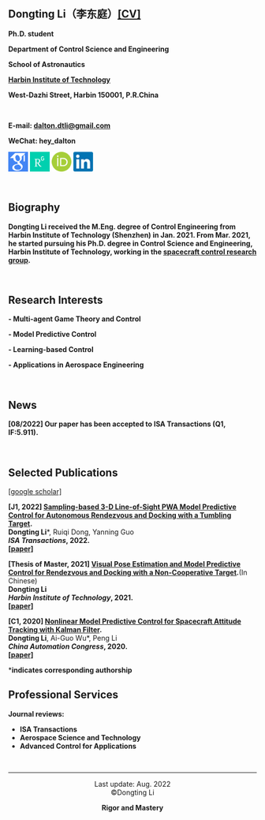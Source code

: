 ## Dongting Li（李东庭）[[CV]](/CV-dongtingli.pdf)  

**Ph.D. student**

**Department of Control Science and Engineering**

**School of Astronautics**

**[Harbin Institute of Technology](http://en.hit.edu.cn/)**

**West-Dazhi Street, Harbin 150001, P.R.China**

<br>

**E-mail: dalton.dtli@gmail.com**

**WeChat: hey_dalton**

[<img src="/google_scholar.png" width = "40" height = "40" alt="Google Scholar" 
align=center>](https://scholar.google.com/citations?user=dm9TgGcAAAAJ&hl=zh-CN&authuser=1)
[<img src="/rg.png" width = "40" height = "40" alt="Researchgate" 
align=center>](https://www.researchgate.net/profile/Li-Dongting)
[<img src="/orcid.jpeg" width = "40" height = "40" alt="Orcid" 
align=center>](https://orcid.org/my-orcid?orcid=0000-0002-8942-7400)
[<img src="/LinkedIn_s.png" width = "40" height = "40" alt="Linkedin" 
align=center>](https://www.linkedin.cn/incareer/in/%E4%B8%9C%E5%BA%AD-%E6%9D%8E-35966a248)


<br>

## Biography
**Dongting Li received the M.Eng. degree of Control Engineering from Harbin Institute of Technology (Shenzhen) in Jan. 2021. From Mar. 2021, he started pursuing his Ph.D. degree in Control Science and Engineering, Harbin Institute of Technology, working in the [spacecraft control research group](http://homepage.hit.edu.cn/maguangfu).**

<br>

## Research Interests
**- Multi-agent Game Theory and Control**

**- Model Predictive Control**

**- Learning-based Control**

**- Applications in Aerospace Engineering**

<br>

## News

**[08/2022] Our paper has been accepted to ISA Transactions (Q1, IF:5.911).**

<br>



## Selected Publications
 [[google scholar]](https://scholar.google.com/citations?user=dm9TgGcAAAAJ&hl=zh-CN&authuser=1)
 
**[J1, 2022] [Sampling-based 3-D Line-of-Sight PWA Model Predictive Control for Autonomous Rendezvous and Docking with a Tumbling Target](https://github.com/dongtingli-hit/dongtingli-hit.github.io/settings/pages).**\
**Dongting Li***, Ruiqi Dong, Yanning Guo\
***ISA Transactions*, 2022.**\
**[[paper]](https://github.com/dongtingli-hit/dongtingli-hit.github.io/settings/pages)**

**[Thesis of Master, 2021] [Visual Pose Estimation and Model Predictive Control for Rendezvous and Docking with a Non-Cooperative Target]([/masterthesis.pdf](https://d.wanfangdata.com.cn/thesis/ChJUaGVzaXNOZXdTMjAyMjA1MjYSCUQwMjQwMzYyMhoIeWxvY3ZzbGU%3D)).**\(In Chinese)\
**Dongting Li**\
***Harbin Institute of Technology*, 2021.**\
**[[paper]](/masterthesis.pdf)**

**[C1, 2020] [Nonlinear Model Predictive Control for Spacecraft Attitude Tracking with Kalman Filter](https://ieeexplore.ieee.org/abstract/document/9326718).**\
**Dongting Li**, Ai-Guo Wu*, Peng Li\
***China Automation Congress*, 2020.**\
**[[paper]](/2021c1.pdf)**

***indicates corresponding authorship**
<br>


## Professional Services
**Journal reviews:**
- **ISA Transactions**
- **Aerospace Science and Technology**
- **Advanced Control for Applications**
<br>

---
 
<center>Last update: Aug. 2022</center>

<center>©️Dongting Li</center>

**<center>Rigor and Mastery</center>**
